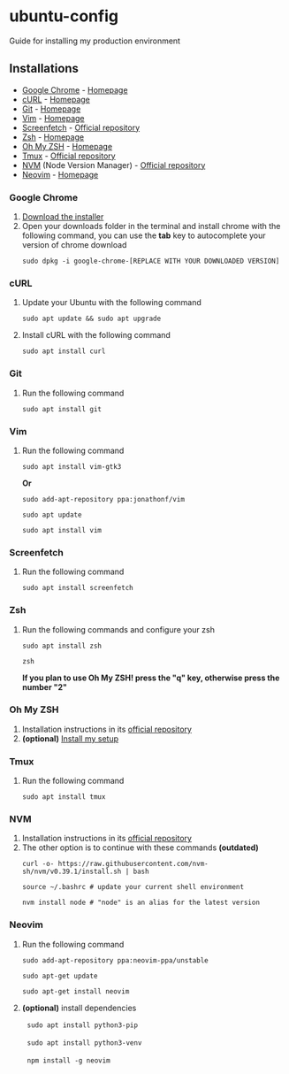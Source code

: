 # ubuntu-config
Guide for installing my production environment

## Installations

- [Google Chrome](#google-chrome) - [Homepage](https://www.google.com/chrome/)
- [cURL](#curl) - [Homepage](https://curl.se/)
- [Git](#git) - [Homepage](https://git-scm.com/)
- [Vim](#vim) - [Homepage](https://www.vim.org/)
- [Screenfetch](#screenfetch) - [Official repository](https://github.com/KittyKatt/screenFetch)
- [Zsh](#zsh) - [Homepage](https://www.zsh.org/)
- [Oh My ZSH](#oh-my-zsh) - [Homepage](https://ohmyz.sh/)
- [Tmux](#tmux) - [Official repository](https://github.com/tmux/tmux)
- [NVM](#nvm) (Node Version Manager) - [Official repository](https://github.com/nvm-sh/nvm)
- [Neovim](#neovim) - [Homepage](https://neovim.io/)

### Google Chrome
1. [Download the installer](https://www.google.com/chrome/)
2. Open your downloads folder in the terminal and install chrome with the following command, you can use the <b>tab</b> key to autocomplete your version of chrome download
    <pre><code>sudo dpkg -i google-chrome-[REPLACE WITH YOUR DOWNLOADED VERSION]</code></pre>

### cURL
1. Update your Ubuntu with the following command
    <pre><code>sudo apt update && sudo apt upgrade</code></pre>
2. Install cURL with the following command
    <pre><code>sudo apt install curl</code></pre>

### Git
1. Run the following command
    <pre><code>sudo apt install git</code></pre>

### Vim
1. Run the following command
    <pre><code>sudo apt install vim-gtk3</code></pre>
    **Or**
    <pre><code>sudo add-apt-repository ppa:jonathonf/vim</code></pre>
    <pre><code>sudo apt update</code></pre>
    <pre><code>sudo apt install vim</code></pre>

### Screenfetch
1. Run the following command
    <pre><code>sudo apt install screenfetch</code></pre>

### Zsh
1. Run the following commands and configure your zsh
    <pre><code>sudo apt install zsh</code></pre>
    <pre><code>zsh</code></pre>
    <b>If you plan to use Oh My ZSH! press the "q" key, otherwise press the number "2"</b>

### Oh My ZSH
1. Installation instructions in its [official repository](https://github.com/ohmyzsh/ohmyzsh#basic-installation)
2. <b>(optional)</b> [Install my setup](https://github.com/Arguel/oh-my-zsh-config)

### Tmux
1. Run the following command
    <pre><code>sudo apt install tmux</code></pre>
    
### NVM
1. Installation instructions in its [official repository](https://github.com/nvm-sh/nvm#installing-and-updating)
2. The other option is to continue with these commands <b>(outdated)</b>
    <pre><code>curl -o- https://raw.githubusercontent.com/nvm-sh/nvm/v0.39.1/install.sh | bash</code></pre>
    <pre><code>source ~/.bashrc # update your current shell environment</code></pre>
    <pre><code>nvm install node # "node" is an alias for the latest version</code></pre>

### Neovim
1. Run the following command
    <pre><code>sudo add-apt-repository ppa:neovim-ppa/unstable</code></pre>
    <pre><code>sudo apt-get update</code></pre>
    <pre><code>sudo apt-get install neovim</code></pre>
2. <b>(optional)</b> install dependencies
    <pre>
    <code>sudo apt install python3-pip</code>
    
    <code>sudo apt install python3-venv</code>
    
    <code>npm install -g neovim</code></pre>
